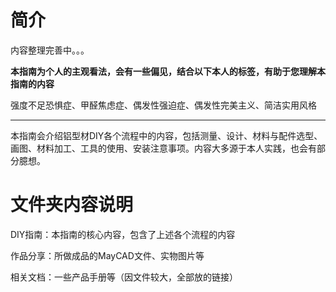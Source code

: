 # 简介

内容整理完善中。。。

**本指南为个人的主观看法，会有一些偏见，结合以下本人的标签，有助于您理解本指南的内容**

强度不足恐惧症、甲醛焦虑症、偶发性强迫症、偶发性完美主义、简洁实用风格

---

本指南会介绍铝型材DIY各个流程中的内容，包括测量、设计、材料与配件选型、画图、材料加工、工具的使用、安装注意事项。内容大多源于本人实践，也会有部分臆想。

# 文件夹内容说明

DIY指南：本指南的核心内容，包含了上述各个流程的内容

作品分享：所做成品的MayCAD文件、实物图片等

相关文档：一些产品手册等（因文件较大，全部放的链接）
